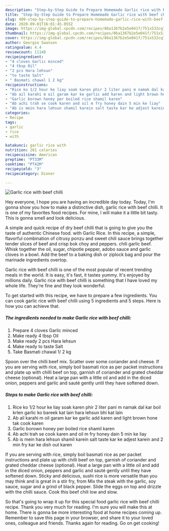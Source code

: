 ```yaml
---
description: "Step-by-Step Guide to Prepare Homemade Garlic rice with beef chilli"
title: "Step-by-Step Guide to Prepare Homemade Garlic rice with beef chilli"
slug: 409-step-by-step-guide-to-prepare-homemade-garlic-rice-with-beef-chilli
date: 2020-09-01T16:01:45.055Z
image: https://img-global.cpcdn.com/recipes/86a1367b2e5e041f/751x532cq70/garlic-rice-with-beef-chilli-recipe-main-photo.jpg
thumbnail: https://img-global.cpcdn.com/recipes/86a1367b2e5e041f/751x532cq70/garlic-rice-with-beef-chilli-recipe-main-photo.jpg
cover: https://img-global.cpcdn.com/recipes/86a1367b2e5e041f/751x532cq70/garlic-rice-with-beef-chilli-recipe-main-photo.jpg
author: Georgie Swanson
ratingvalue: 4.4
reviewcount: 11148
recipeingredient:
- "4 cloves Garlic minced"
- "4 tbsp Oil"
- "2 pcs Hara lehsun"
- "to taste Salt"
- " Basmati chawal 1 2 kg"
recipeinstructions:
- "Rice ko 1/2 hour ke liay soak karen phir 2 liter pani m namak dal kar boil krlen garlic ko bareek kat lain hara lehsun bhi kat lain"
- "Ab ail karahi m oil garam kar ke garlic add karen and light brown hone tak cook karen"
- "Garlic borown honey per boiled rice shamil karen"
- "Ab achi trah se cook karen and oil m fry honey dain 5 min ke liay"
- "Ab is mein hara lehsun shamil karein salt taste kar ke adjest karein and 2 min fry kar ke dish out karen"
categories:
- Recipe
tags:
- garlic
- rice
- with

katakunci: garlic rice with 
nutrition: 261 calories
recipecuisine: American
preptime: "PT33M"
cooktime: "PT42M"
recipeyield: "3"
recipecategory: Dinner

---
```



![Garlic rice with beef chilli](https://img-global.cpcdn.com/recipes/86a1367b2e5e041f/751x532cq70/garlic-rice-with-beef-chilli-recipe-main-photo.jpg)

Hey everyone, I hope you are having an incredible day today. Today, I'm gonna show you how to make a distinctive dish, garlic rice with beef chilli. It is one of my favorites food recipes. For mine, I will make it a little bit tasty. This is gonna smell and look delicious.

A simple and quick recipe of dry beef chilli that is going to give you the taste of authentic Chinese food. with Garlic Rice. In this recipe, a simple, flavorful combination of citrusy ponzu and sweet chili sauce brings together tender slices of beef and crisp bok choy and peppers. chili garlic beef. Whisk together the oil, sugar, chipotle pepper, adobo sauce and garlic cloves in a bowl. Add the beef to a baking dish or ziplock bag and pour the marinade ingredients overtop.

Garlic rice with beef chilli is one of the most popular of recent trending meals in the world. It is easy, it's fast, it tastes yummy. It's enjoyed by millions daily. Garlic rice with beef chilli is something that I have loved my whole life. They're fine and they look wonderful.


To get started with this recipe, we have to prepare a few ingredients. You can cook garlic rice with beef chilli using 5 ingredients and 5 steps. Here is how you can achieve that.

<!--inarticleads1-->

##### The ingredients needed to make Garlic rice with beef chilli:

1. Prepare 4 cloves Garlic minced
1. Make ready 4 tbsp Oil
1. Make ready 2 pcs Hara lehsun
1. Make ready to taste Salt
1. Take  Basmati chawal 1/ 2 kg


Spoon over the chilli beef mix. Scatter over some coriander and cheese. If you are serving with rice, simply boil basmati rice as per packet instructions and plate up with chilli beef on top, garnish of coriander and grated cheddar cheese (optional). Heat a large pan with a little oil and add in the diced onion, peppers and garlic and sauté gently until they have softened down. 

<!--inarticleads2-->

##### Steps to make Garlic rice with beef chilli:

1. Rice ko 1/2 hour ke liay soak karen phir 2 liter pani m namak dal kar boil krlen garlic ko bareek kat lain hara lehsun bhi kat lain
1. Ab ail karahi m oil garam kar ke garlic add karen and light brown hone tak cook karen
1. Garlic borown honey per boiled rice shamil karen
1. Ab achi trah se cook karen and oil m fry honey dain 5 min ke liay
1. Ab is mein hara lehsun shamil karein salt taste kar ke adjest karein and 2 min fry kar ke dish out karen


If you are serving with rice, simply boil basmati rice as per packet instructions and plate up with chilli beef on top, garnish of coriander and grated cheddar cheese (optional). Heat a large pan with a little oil and add in the diced onion, peppers and garlic and sauté gently until they have softened down. Sticky and delicious, sushi rice is more versatile than you may think and is great in a stir fry, from Mix the steak with the garlic, soy sauce, sugar and a grind of black pepper. Slide the eggs on top and drizzle with the chilli sauce. Cook this beef chili low and slow. 

So that's going to wrap it up for this special food garlic rice with beef chilli recipe. Thank you very much for reading. I'm sure you will make this at home. There is gonna be more interesting food at home recipes coming up. Remember to save this page in your browser, and share it to your loved ones, colleague and friends. Thanks again for reading. Go on get cooking!
